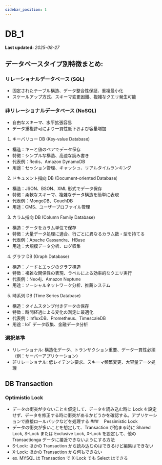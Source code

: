 ```yaml
---
sidebar_position: 1
---
```


# DB_1

**Last updated:** _2025-08-27_

## データベースタイプ別特徴まとめ:

### リレーショナルデータベース (SQL)

- 固定されたテーブル構造、データ整合性保証、重複最小化
- スケールアップ方式、スキーマ変更困難、複雑なクエリ発生可能

### 非リレーショナルデータベース (NoSQL)

- 自由なスキーマ、水平拡張容易
- データ重複許可により一貫性低下および容量増加

1. キーバリュー DB (Key-value Database)

- 構造：キーと値のペアでデータ保存
- 特徴：シンプルな構造、高速な読み書き
- 代表例：Redis、Amazon DynamoDB
- 用途：セッション管理、キャッシュ、リアルタイムランキング

2. ドキュメント指向 DB (Document-oriented Database)

- 構造：JSON、BSON、XML 形式でデータ保存
- 特徴：柔軟なスキーマ、複雑なデータ構造を簡単に表現
- 代表例：MongoDB、CouchDB
- 用途：CMS、ユーザープロファイル管理

3. カラム指向 DB (Column Family Database)

- 構造：データをカラム単位で保存
- 特徴：大量データ処理に適合、行ごとに異なるカラム数・型を持てる
- 代表例：Apache Cassandra、HBase
- 用途：大規模データ分析、ログ収集

4. グラフ DB (Graph Database)

- 構造：ノードとエッジのグラフ構造
- 特徴：複雑な関係性の表現、ラベルによる効率的なクエリ実行
- 代表例：Neo4j、Amazon Neptune
- 用途：ソーシャルネットワーク分析、推薦システム

5. 時系列 DB (Time Series Database)

- 構造：タイムスタンプ付きデータの保存
- 特徴：時間経過による変化の測定に最適化
- 代表例：InfluxDB、Prometheus、TimescaleDB
- 用途：IoT データ収集、金融データ分析

### 選択基準

- リレーショナル: 構造化データ、トランザクション重要、データ一貫性必須（例：サーバーアプリケーション）
- 非リレーショナル: 低レイテンシ要求、スキーマ頻繁変更、大容量データ処理

## DB Transaction

### Optimistic Lock

- データの衝突が少ないことを仮定して、データを読み込む時に Lock を設定せず、データを修正する時に衝突があるかどうかを確認する。アプリケーションで直接ロールバックなどを処理する ###　 Pessimistic Lock
- データの衝突が多いことを想定して、Transaction が始まる時に Shared Lock, S-Lock または Exclusive Lock, X-Lock を設定して、他の Transactionga データに接近できないようにする方法
- S-Lock: ほかの Transaction から読み込むのはできるけど編集はできない
- X-Lock: ほかの Transaction から何もできない
- ex. MYSQL は Transaction で X-Lock でも Select はできる
